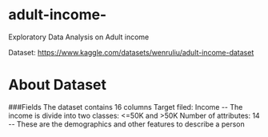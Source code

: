 # adult-income-
Exploratory Data Analysis on Adult income 

Dataset: https://www.kaggle.com/datasets/wenruliu/adult-income-dataset

# About Dataset
###Fields
The dataset contains 16 columns
Target filed: Income
-- The income is divide into two classes: <=50K and >50K
Number of attributes: 14
-- These are the demographics and other features to describe a person
